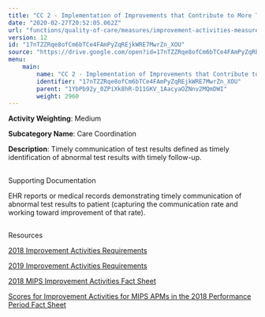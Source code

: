 ```yaml
---
title: "CC 2 - Implementation of Improvements that Contribute to More Timely Communication of Test Results"
date: "2020-02-27T20:52:05.062Z"
url: "functions/quality-of-care/measures/improvement-activities-measures/2018-improvement-activities/cc-2-implementation-of-improvements-that-contribute-to-more-timely-communication-of-test-results.html"
version: 12
id: "17nTZZRqe8ofCm6bTCe4FAmPyZqREjkWRE7MwrZn_XOU"
source: "https://drive.google.com/open?id=17nTZZRqe8ofCm6bTCe4FAmPyZqREjkWRE7MwrZn_XOU"
menu:
    main:
        name: "CC 2 - Implementation of Improvements that Contribute to More Timely Communication of Test Results"
        identifier: "17nTZZRqe8ofCm6bTCe4FAmPyZqREjkWRE7MwrZn_XOU"
        parent: "1YbPb92y_0ZPiXk8hR-D11GKV_1AacyaOZNnv2MQmDWI"
        weight: 2960
---
```









**Activity Weighting**: Medium

**Subcategory Name**: Care Coordination

**Description**: Timely communication of test results defined as timely identification of abnormal test results with timely follow-up.







## 

Supporting Documentation

EHR reports or medical records demonstrating timely communication of abnormal test results to patient (capturing the communication rate and working toward improvement of that rate).







## 

Resources

[2018 Improvement Activities Requirements](https://qpp.cms.gov/mips/improvement-activities?py=2018)

[2019 Improvement Activities Requirements](https://qpp.cms.gov/mips/improvement-activities?py=2019)

[2018 MIPS Improvement Activities Fact Sheet](https://qpp.cms.gov/resource/2018%20MIPS%20Improvement%20Activities%20Fact%20Sheet)

[Scores for Improvement Activities for MIPS APMs in the 2018 Performance Period Fact Sheet](https://qpp.cms.gov/resource/2018%20MIPS%20APMs%20improvement%20Activities%20scores%20fact%20sheet)

